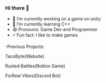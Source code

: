 ### Hi there 👋

- 🔭 I’m currently working on a game on unity
- 🌱 I’m currently learning C++
- 😄 Pronouns: Game Dev and Programmer 
- ⚡ Fun fact: I like to make games


-Previous Projects:

TacoByte(Website)

Rusted Battles(Roblox Game)

ForReal Vibes(Discord Bot) 
